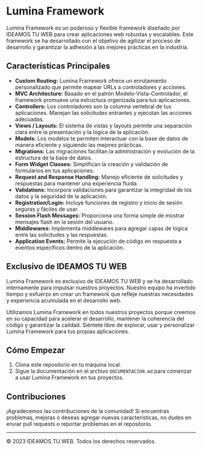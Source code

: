 # Lumina Framework

Lumina Framework es un poderoso y flexible framework diseñado por IDEAMOS TU WEB para crear aplicaciones web robustas y escalables. Este framework se ha desarrollado con el objetivo de agilizar el proceso de desarrollo y garantizar la adhesión a las mejores prácticas en la industria.

## Características Principales

- **Custom Routing:** Lumina Framework ofrece un enrutamiento personalizado que permite mapear URLs a controladores y acciones.
- **MVC Architecture:** Basado en el patrón Modelo-Vista-Controlador, el framework promueve una estructura organizada para tus aplicaciones.
- **Controllers:** Los controladores son la columna vertebral de tus aplicaciones. Manejan las solicitudes entrantes y ejecutan las acciones adecuadas.
- **Views / Layouts:** El sistema de vistas y layouts permite una separación clara entre la presentación y la lógica de la aplicación.
- **Models:** Los modelos te permiten interactuar con la base de datos de manera eficiente y siguiendo las mejores prácticas.
- **Migrations:** Las migraciones facilitan la administración y evolución de la estructura de la base de datos.
- **Form Widget Classes:** Simplifican la creación y validación de formularios en tus aplicaciones.
- **Request and Response Handling:** Manejo eficiente de solicitudes y respuestas para mantener una experiencia fluida.
- **Validations:** Incorpora validaciones para garantizar la integridad de los datos y la seguridad de la aplicación.
- **Registration/Login:** Incluye funciones de registro y inicio de sesión seguras y fáciles de usar.
- **Session Flash Messages:** Proporciona una forma simple de mostrar mensajes flash en la sesión del usuario.
- **Middlewares:** Implementa middlewares para agregar capas de lógica entre las solicitudes y las respuestas.
- **Application Events:** Permite la ejecución de código en respuesta a eventos específicos dentro de la aplicación.

## Exclusivo de IDEAMOS TU WEB

Lumina Framework es exclusivo de IDEAMOS TU WEB y se ha desarrollado internamente para impulsar nuestros proyectos. Nuestro equipo ha invertido tiempo y esfuerzo en crear un framework que refleje nuestras necesidades y experiencia acumulada en el desarrollo web.

Utilizamos Lumina Framework en todos nuestros proyectos porque creemos en su capacidad para acelerar el desarrollo, mantener la coherencia del código y garantizar la calidad. Siéntete libre de explorar, usar y personalizar Lumina Framework para tus propias aplicaciones.

## Cómo Empezar

1. Clona este repositorio en tu máquina local.
2. Sigue la documentación en el archivo `DOCUMENTACION.md` para comenzar a usar Lumina Framework en tus proyectos.

## Contribuciones

¡Agradecemos las contribuciones de la comunidad! Si encuentras problemas, mejoras o deseas agregar nuevas características, no dudes en enviar pull requests o reportar problemas en el repositorio.

---

© 2023 IDEAMOS TU WEB. Todos los derechos reservados.
